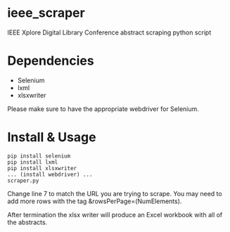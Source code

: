 # ieee_scraper
IEEE Xplore Digital Library Conference abstract scraping python script

# Dependencies
- Selenium
- lxml
- xlsxwriter

Please make sure to have the appropriate webdriver for Selenium.

# Install & Usage
```
pip install selenium
pip install lxml
pip install xlsxwriter
... (install webdriver) ...
scraper.py
```

Change line 7 to match the URL you are trying to scrape. You may need to add more rows with the tag &rowsPerPage=(NumElements).

After termination the xlsx writer will produce an Excel workbook with all of the abstracts.
